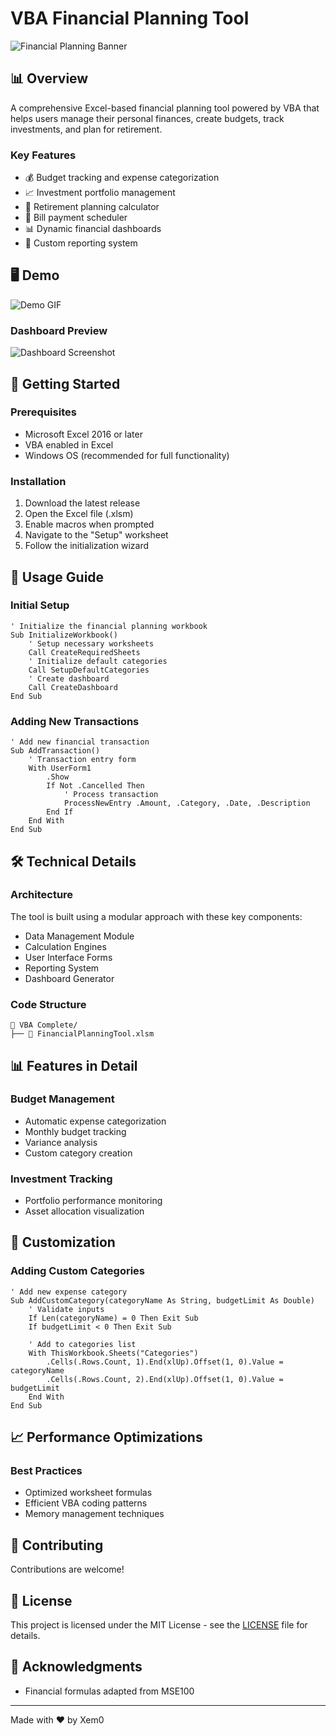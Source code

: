 # VBA Financial Planning Tool

![Financial Planning Banner](banner-placeholder.png)

## 📊 Overview
A comprehensive Excel-based financial planning tool powered by VBA that helps users manage their personal finances, create budgets, track investments, and plan for retirement.

### Key Features
- 💰 Budget tracking and expense categorization
- 📈 Investment portfolio management
- 🎯 Retirement planning calculator
- 📅 Bill payment scheduler
- 📊 Dynamic financial dashboards
- 📝 Custom reporting system

## 🖥️ Demo

![Demo GIF](demo-placeholder.gif)

### Dashboard Preview
![Dashboard Screenshot](dashboard-placeholder.png)

## 🚀 Getting Started

### Prerequisites
- Microsoft Excel 2016 or later
- VBA enabled in Excel
- Windows OS (recommended for full functionality)

### Installation
1. Download the latest release
2. Open the Excel file (.xlsm)
3. Enable macros when prompted
4. Navigate to the "Setup" worksheet
5. Follow the initialization wizard

## 📝 Usage Guide

### Initial Setup
```vba
' Initialize the financial planning workbook
Sub InitializeWorkbook()
    ' Setup necessary worksheets
    Call CreateRequiredSheets
    ' Initialize default categories
    Call SetupDefaultCategories
    ' Create dashboard
    Call CreateDashboard
End Sub
```

### Adding New Transactions
```vba
' Add new financial transaction
Sub AddTransaction()
    ' Transaction entry form
    With UserForm1
        .Show
        If Not .Cancelled Then
            ' Process transaction
            ProcessNewEntry .Amount, .Category, .Date, .Description
        End If
    End With
End Sub
```

## 🛠️ Technical Details

### Architecture
The tool is built using a modular approach with these key components:
- Data Management Module
- Calculation Engines
- User Interface Forms
- Reporting System
- Dashboard Generator

### Code Structure
```
📁 VBA Complete/
├── 📄 FinancialPlanningTool.xlsm
```

## 📊 Features in Detail

### Budget Management
- Automatic expense categorization
- Monthly budget tracking
- Variance analysis
- Custom category creation

### Investment Tracking
- Portfolio performance monitoring
- Asset allocation visualization

## 🎨 Customization

### Adding Custom Categories
```vba
' Add new expense category
Sub AddCustomCategory(categoryName As String, budgetLimit As Double)
    ' Validate inputs
    If Len(categoryName) = 0 Then Exit Sub
    If budgetLimit < 0 Then Exit Sub
    
    ' Add to categories list
    With ThisWorkbook.Sheets("Categories")
        .Cells(.Rows.Count, 1).End(xlUp).Offset(1, 0).Value = categoryName
        .Cells(.Rows.Count, 2).End(xlUp).Offset(1, 0).Value = budgetLimit
    End With
End Sub
```

## 📈 Performance Optimizations

### Best Practices
- Optimized worksheet formulas
- Efficient VBA coding patterns
- Memory management techniques

## 🤝 Contributing
Contributions are welcome!

## 📄 License
This project is licensed under the MIT License - see the [LICENSE](LICENSE) file for details.

## 🙏 Acknowledgments
- Financial formulas adapted from MSE100

---
Made with ❤️ by Xem0
